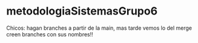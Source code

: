 # metodologiaSistemasGrupo6
Chicos: hagan branches a partir de la main, mas tarde vemos lo del merge
creen branches con sus nombres!!


